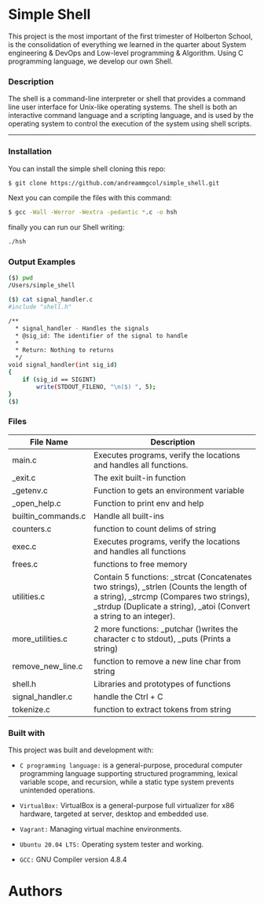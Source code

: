 # Simple Shell
This project is the most important of the first trimester of Holberton School, is the consolidation of everything we learned in the quarter about System engineering & DevOps and Low-level programming & Algorithm.
Using C programming language, we develop our own Shell.

### Description
The shell is a command-line interpreter or shell that provides a command line user interface for Unix-like operating systems. The shell is both an interactive command language and a scripting language, and is used by the operating system to control the execution of the system using shell scripts.

___
### Installation
You can install the simple shell cloning this repo:
```sh
$ git clone https://github.com/andreammgcol/simple_shell.git
```
Next you can compile the files with this command:
```sh
$ gcc -Wall -Werror -Wextra -pedantic *.c -o hsh
```
finally you can run our Shell writing:
```sh
./hsh
```
### Output Examples
```sh
($) pwd
/Users/simple_shell
```
```sh
($) cat signal_handler.c
#include "shell.h"

/**
  * signal_handler - Handles the signals
  * @sig_id: The identifier of the signal to handle
  *
  * Return: Nothing to returns
  */
void signal_handler(int sig_id)
{
	if (sig_id == SIGINT)
		write(STDOUT_FILENO, "\n($) ", 5);
}
($)
```

### Files

| File Name | Description |
| ------ | ------ |
| main.c | Executes programs, verify the locations and handles all functions. |
| _exit.c | The exit built-in function |
| _getenv.c |Function to gets an environment variable |
| _open_help.c |Function to print env and help |
| builtin_commands.c | Handle all built-ins |
| counters.c | function to count delims of string |
| exec.c | Executes programs, verify the locations and handles all functions |
| frees.c | functions to free memory |
| utilities.c | Contain 5 functions: _strcat (Concatenates two strings),  _strlen (Counts the length of a string), _strcmp (Compares two strings), _strdup (Duplicate a string), _atoi (Convert a string to an integer). |
| more_utilities.c | 2 more functions: _putchar ()writes the character c to stdout), _puts (Prints a string) |
| remove_new_line.c | function to remove a new line char from string |
| shell.h | Libraries and prototypes of functions |
| signal_handler.c | handle the Ctrl + C |
| tokenize.c | function to extract tokens from string |


### Built with
This project was built and development with:
- `C programming language:` is a general-purpose, procedural computer programming language supporting structured programming, lexical variable scope, and recursion, while a static type system prevents unintended operations.
- `VirtualBox:` VirtualBox is a general-purpose full virtualizer for x86 hardware, targeted at server, desktop and embedded use.
- `Vagrant:` Managing virtual machine environments.
- `Ubuntu 20.04 LTS:` Operating system tester and working.

- `GCC:` GNU Compiler version 4.8.4
# Authors
